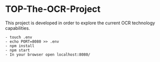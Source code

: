 # TOP-The-OCR-Project
This project is developed in order to explore the current OCR technology capabilities.

```
- touch .env
- echo PORT=8080 >> .env
- npm install
- npm start
- In your browser open localhost:8080/

```